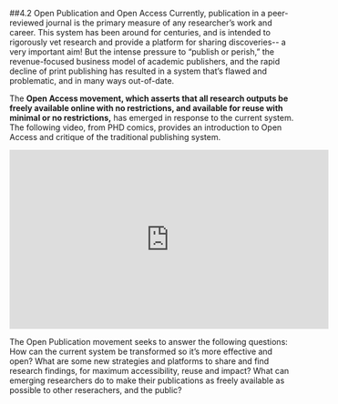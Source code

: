 ##4.2 Open Publication and Open Access
Currently, publication in a peer-reviewed journal is the primary measure of any researcher’s work and career. This system has been around for centuries, and is intended to rigorously vet research and provide a platform for sharing discoveries-- a very important aim! But the intense pressure to “publish or perish,” the revenue-focused business model of academic publishers, and the rapid decline of print publishing has resulted in a system that’s flawed and problematic, and in many ways out-of-date. 

The **Open Access movement, which asserts that all research outputs be freely available online with no restrictions, and available for reuse with minimal or no restrictions,** has emerged in response to the current system. The following video, from PHD comics, provides an introduction to Open Access and critique of the traditional publishing system. 

<iframe width="560" height="315" target="_parent" src="https://www.youtube.com/embed/L5rVH1KGBCY" frameborder="0" allowfullscreen></iframe>

The Open Publication movement seeks to answer the following questions: How can the current system be transformed so it’s more effective and open? What are some new strategies and platforms to share and find research findings, for maximum accessibility, reuse and impact? What can emerging researchers do to make their publications as freely available as possible to other reserachers, and the public?
